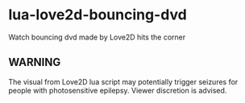 # lua-love2d-bouncing-dvd
Watch bouncing dvd made by Love2D hits the corner

## WARNING
The visual from Love2D lua script may potentially trigger seizures for people with photosensitive epilepsy. Viewer discretion is advised.

